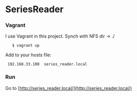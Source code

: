# SeriesReader

### Vagrant
 I use Vagrant in this project.
 Synch with NFS dir -> ./
 
 ```
    $ vagrant up
 ```
  
 Add to your hosts file:
 
 ```
  192.168.33.100  series_reader.local
 ```

### Run

  Go to  [http://series_reader.local/](http://series_reader.local/)